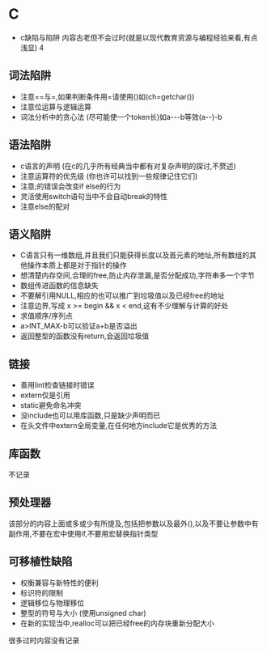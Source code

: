 # C

- c缺陷与陷阱 内容古老但不会过时(就是以现代教育资源与编程经验来看,有点浅显) 4

## 词法陷阱

- 注意==与=,如果判断条件用=请使用()如(ch=getchar())
- 注意位运算与逻辑运算
- 词法分析中的贪心法 (尽可能使一个token长)如a---b等效(a--)-b

## 语法陷阱

- c语言的声明 (在c的几乎所有经典当中都有对复杂声明的探讨,不赘述)
- 注意运算符的优先级 (你也许可以找到一些规律记住它们)
- 注意;的错误会改变if else的行为
- 灵活使用switch语句当中不会自动break的特性
- 注意else的配对

## 语义陷阱

- C语言只有一维数组,并且我们只能获得长度以及首元素的地址,所有数组的其他操作本质上都是对于指针的操作
- 想清楚内存空间,合理的free,防止内存泄漏,是否分配成功,字符串多一个字节
- 数组传进函数的信息缺失
- 不要解引用NULL,相应的也可以推广到垃圾值以及已经free的地址
- 注意边界,写成 x >= begin && x < end,这有不少理解与计算的好处
- 求值顺序/序列点
- a>INT_MAX-b可以验证a+b是否溢出
- 返回整型的函数没有return,会返回垃圾值

## 链接

- 善用lint检查链接时错误
- extern仅是引用
- static避免命名冲突
- 没include也可以用库函数,只是缺少声明而已
- 在头文件中extern全局变量,在任何地方include它是优秀的方法

## 库函数

不记录

## 预处理器

该部分的内容上面或多或少有所提及,包括把参数以及最外(),以及不要让参数中有副作用,不要在宏中使用if,不要用宏替换指针类型

## 可移植性缺陷

- 权衡兼容与新特性的便利
- 标识符的限制
- 逻辑移位与物理移位
- 整型的符号与大小 (使用unsigned char)
- 在新的实现当中,realloc可以把已经free的内存块重新分配大小

很多过时内容没有记录

